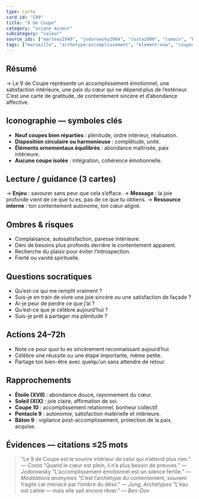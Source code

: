 ```yaml
---
type: carte
card_id: "C09"
title: "9 de Coupe"
category: "arcane mineur"
subcategory: "valeur"
source_ids: ["marteau1949", "jodorowsky2004", "costa2008", "camoin", "bendov2011", "delcamp", "nadolny2018", "jung", "meditations_anonymes", "nichols"]
tags: ["marseille", "archetype:accomplissement", "element:eau", "coupes"]
---
```


## Résumé
→ Le 9 de Coupe représente un accomplissement émotionnel, une satisfaction intérieure, une paix du cœur qui ne dépend plus de l’extérieur. C’est une carte de gratitude, de contentement sincère et d’abondance affective.

## Iconographie — symboles clés
- **Neuf coupes bien réparties** : plénitude, ordre intérieur, réalisation.
- **Disposition circulaire ou harmonieuse** : complétude, unité.
- **Éléments ornementaux équilibrés** : abondance maîtrisée, paix intérieure.
- **Aucune coupe isolée** : intégration, cohérence émotionnelle.

## Lecture / guidance (3 cartes)
→ **Enjeu** : savourer sans peur que cela s’efface.
→ **Message** : la joie profonde vient de ce que tu es, pas de ce que tu obtiens.
→ **Ressource interne** : ton contentement autonome, ton cœur aligné.

## Ombres & risques
- Complaisance, autosatisfaction, paresse intérieure.
- Déni de besoins plus profonds derrière le contentement apparent.
- Recherche du plaisir pour éviter l’introspection.
- Fierté ou vanité spirituelle.

## Questions socratiques
- Qu’est-ce qui me remplit vraiment ?
- Suis-je en train de vivre une joie sincère ou une satisfaction de façade ?
- Ai-je peur de perdre ce que j’ai ?
- Qu’est-ce que je célèbre aujourd’hui ?
- Suis-je prêt à partager ma plénitude ?

## Actions 24–72h
- Note ce pour quoi tu es sincèrement reconnaissant aujourd’hui.
- Célèbre une réussite ou une étape importante, même petite.
- Partage ton bien-être avec quelqu’un sans attendre de retour.

## Rapprochements
- **Étoile (XVII)** : abondance douce, rayonnement du cœur.
- **Soleil (XIX)** : joie claire, affirmation de soi.
- **Coupe 10** : accomplissement relationnel, bonheur collectif.
- **Pentacle 9** : autonomie, satisfaction matérielle et intérieure.
- **Bâton 9** : vigilance post-accomplissement, protection de la paix acquise.

## Évidences — citations ≤25 mots
> “Le 9 de Coupe est le sourire intérieur de celui qui n’attend plus rien.” — *Costa*
> “Quand le cœur est plein, il n’a plus besoin de preuves.” — *Jodorowsky*
> “L’accomplissement émotionnel est un silence fertile.” — *Méditations anonymes*
> “C’est l’archétype du contentement, souvent fragile car menacé par l’ombre du désir.” — *Jung, Archétypes*
> “L’eau est calme — mais elle sait encore rêver.” — *Ben-Dov*
